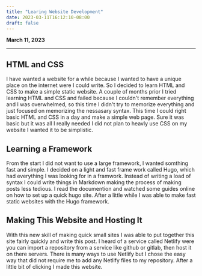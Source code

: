 ```yaml
---
title: "Learing Website Development"
date: 2023-03-11T16:12:10-08:00
draft: false 
---
```


**March 11, 2023**

***

## HTML and CSS

I have wanted a website for a while because I wanted to have a unique place on the internet were I could write. So I decided to learn HTML and CSS to make a simple static website. A couple of months prior I tried learning HTML and CSS and failed because I couldn't remember everything and I was overwhelmed, so this time I didn't try to memorize everything and just focused on memorizing the nessasary syntax. This time I could right basic HTML and CSS in a day and make a simple web page. Sure it was basic but it was all I really needed I did not plan to heavly use CSS on my website I wanted it to be simplistic.

## Learning a Framework

From the start I did not want to use a large framework, I wanted somthing fast and simple. I decided on a light and fast frame work called Hugo, which had everything I was looking for in a framwork. Instead of writing a load of syntax I could write things in Markdown making the process of making posts less tedious. I read the documention and watched some guides online on how to set up a quick hugo site. After a little while I was able to make fast static websites with the Hugo framework. 

## Making This Website and Hosting It

With this new skill of making quick small sites I was able to put together this site fairly quickly and write this post. I heard of a service called Netlify were you can import a repository from a service like github or gitlab, then host it on there servers. There is many ways to use Netlify but I chose the easy way that did not require me to add any Netlify files to my repository. After a little bit of clicking I made this website.
